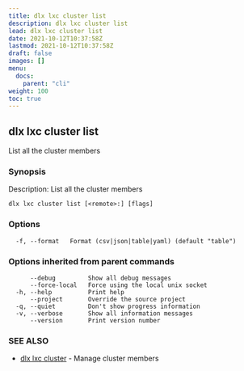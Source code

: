 ```yaml
---
title: dlx lxc cluster list
description: dlx lxc cluster list
lead: dlx lxc cluster list
date: 2021-10-12T10:37:58Z
lastmod: 2021-10-12T10:37:58Z
draft: false
images: []
menu:
  docs:
    parent: "cli"
weight: 100
toc: true
---
```

## dlx lxc cluster list

List all the cluster members

### Synopsis

Description:
  List all the cluster members



```
dlx lxc cluster list [<remote>:] [flags]
```

### Options

```
  -f, --format   Format (csv|json|table|yaml) (default "table")
```

### Options inherited from parent commands

```
      --debug         Show all debug messages
      --force-local   Force using the local unix socket
  -h, --help          Print help
      --project       Override the source project
  -q, --quiet         Don't show progress information
  -v, --verbose       Show all information messages
      --version       Print version number
```

### SEE ALSO

* [dlx lxc cluster](/docs/cmd/dlx_lxc_cluster)	 - Manage cluster members

